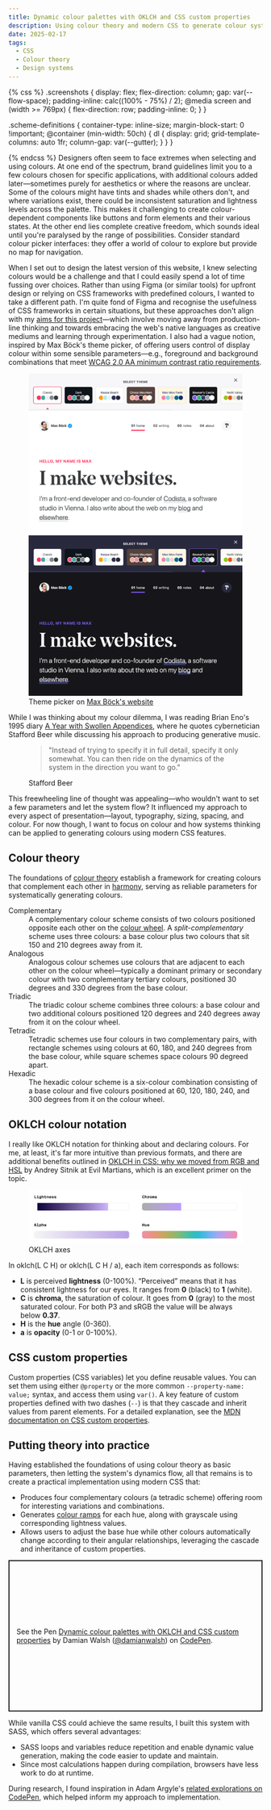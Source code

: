 ```yaml
---
title: Dynamic colour palettes with OKLCH and CSS custom properties
description: Using colour theory and modern CSS to generate colour systems
date: 2025-02-17
tags:
  - CSS
  - Colour theory
  - Design systems
---
```

{% css %}
.screenshots {
  display: flex;
  flex-direction: column;
  gap: var(--flow-space);
  padding-inline: calc((100% - 75%) / 2);
  @media screen and (width >= 769px) {
    flex-direction: row;
    padding-inline: 0;
  }
}

.scheme-definitions {
  container-type: inline-size;
  margin-block-start: 0 !important;
  @container (min-width: 50ch) {
   dl {
      display: grid;
      grid-template-columns: auto 1fr;
      column-gap: var(--gutter);
    }
  }
}

{% endcss %}
Designers often seem to face extremes when selecting and using colours. At one end of the spectrum, brand guidelines limit you to a few colours chosen for specific applications, with additional colours added later—sometimes purely for aesthetics or where the reasons are unclear. Some of the colours might have tints and shades while others don't, and where variations exist, there could be inconsistent saturation and lightness levels across the palette. This makes it challenging to create colour-dependent components like buttons and form elements and their various states. At the other end lies complete creative freedom, which sounds ideal until you're paralysed by the range of possibilities. Consider standard colour picker interfaces: they offer a world of colour to explore but provide no map for navigation.

When I set out to design the latest version of this website, I knew selecting colours would be a challenge and that I could easily spend a lot of time fussing over choices. Rather than using Figma (or similar tools) for upfront design or relying on CSS frameworks with predefined colours, I wanted to take a different path. I'm quite fond of Figma and recognise the usefulness of CSS frameworks in certain situations, but these approaches don't align with my [aims for this project](https://damianwalsh.co.uk/posts/cultivating-a-digital-garden/)—which involve moving away from production-line thinking and towards embracing the web's native languages as creative mediums and learning through experimentation. I also had a vague notion, inspired by Max Böck's theme picker, of offering users control of display colour within some sensible parameters—e.g., foreground and background combinations that meet [WCAG 2.0 AA minimum contrast ratio requirements](https://www.w3.org/TR/UNDERSTANDING-WCAG20/visual-audio-contrast-contrast.html).

<figure>
  <div class="screenshots">
    <img src="./mxb.dev-classic.png" alt="Screenshot of Max Bock's homepage highlighting Classic theme" sizes="(min-width: 1700px) 443px, (min-width: 1380px) calc(43vw - 279px), (min-width: 780px) calc(41.03vw - 117px), 70.87vw">
    <img src="./mxb.dev-bowsers-castle.png" alt="Screenshot of Max Bock's homepage highlighting Bowser's Castle theme" sizes="(min-width: 1700px) 443px, (min-width: 1380px) calc(43vw - 279px), (min-width: 780px) calc(41.03vw - 117px), 70.87vw">
  </div>
  <figcaption class="meta">Theme picker on <a href="https://mxb.dev/">Max Böck's website</a></figcaption>
</figure>

While I was thinking about my colour dilemma, I was reading Brian Eno's 1995 diary [A Year with Swollen Appendices](https://damianwalsh.co.uk/reading/works/a-year-with-swollen-appendices-brian-eno/), where he quotes cybernetician Stafford Beer while discussing his approach to producing generative music.

<figure>
  <blockquote>
  <p>"Instead of trying to specify it in full detail, specify it only somewhat. You can then ride on the dynamics of the system in the direction you want to go."</p>
  </blockquote>
  <figcaption class="meta">Stafford Beer</figcaption>
</figure>

This freewheeling line of thought was appealing—who wouldn't want to set a few parameters and let the system flow? It influenced my approach to every aspect of presentation—layout, typography, sizing, spacing, and colour. For now though, I want to focus on colour and how systems thinking can be applied to generating colours using modern CSS features.

## Colour theory
The foundations of [colour theory](https://en.wikipedia.org/wiki/Color_theory) establish a framework for creating colours that complement each other in [harmony](https://en.wikipedia.org/wiki/Color_scheme), serving as reliable parameters for systematically generating colours.

<div class="scheme-definitions">
<dl>
  <dt>Complementary</dt>
  <dd>A complementary colour scheme consists of two colours positioned opposite each other on the <a href="https://en.wikipedia.org/wiki/Color_wheel">colour wheel</a>. A <em>split-complementary</em> scheme uses three colours: a base colour plus two colours that sit 150 and 210 degrees away from it.</dd>

  <dt>Analogous</dt>
  <dd>Analogous colour schemes use colours that are adjacent to each other on the colour wheel—typically a dominant primary or secondary colour with two complementary tertiary colours, positioned 30 degrees and 330 degrees from the base colour.</dd>

  <dt>Triadic</dt>
  <dd>The triadic colour scheme combines three colours: a base colour and two additional colours positioned 120 degrees and 240 degrees away from it on the colour wheel.</dd>

  <dt>Tetradic</dt>
  <dd>Tetradic schemes use four colours in two complementary pairs, with rectangle schemes using colours at 60, 180, and 240 degrees from the base colour, while square schemes space colours 90 degreed apart.</dd>

  <dt>Hexadic</dt>
  <dd>The hexadic colour scheme is a six-colour combination consisting of a base colour and five colours positioned at 60, 120, 180, 240, and 300 degrees from it on the colour wheel.</dd>
</dl>
</div>

## OKLCH colour notation
I really like OKLCH notation for thinking about and declaring colours. For me, at least, it's far more intuitive than previous formats, and there are additional benefits outlined in [OKLCH in CSS: why we moved from RGB and HSL](https://evilmartians.com/chronicles/oklch-in-css-why-quit-rgb-hsl) by Andrey Sitnik at Evil Martians, which is an excellent primer on the topic.

<figure>
  <div class="screenshots">
    <img src="./oklch-axes.png" alt="Diagram showing the axes of OKLCH colour space" sizes="(min-width: 1700px) 907px, (min-width: 1380px) calc(85.67vw - 532px), (min-width: 780px) calc(82.59vw - 220px), 70.87vw">
  </div>
  <figcaption class="meta">OKLCH axes</figcaption>
</figure>

In oklch(L C H) or oklch(L C H / a), each item corresponds as follows:

- __L__ is perceived __lightness__ (0-100%). “Perceived” means that it has consistent lightness for our eyes. It ranges from __0__ (black) to __1__ (white).
- __C__ is __chroma__, the saturation of colour. It goes from __0__ (gray) to the most saturated colour. For both P3 and sRGB the value will be always below __0.37__.
- __H__ is the __hue__ angle (0-360).
- __a__ is __opacity__ (0-1 or 0-100%).

## CSS custom properties
Custom properties (CSS variables) let you define reusable values. You can set them using either `@property` or the more common `--property-name: value;`  syntax, and access them using `var()`. A key feature of custom properties defined with two dashes (`--`) is that they cascade and inherit values from parent elements. For a detailed explanation, see the [MDN documentation on CSS custom properties](https://developer.mozilla.org/en-US/docs/Web/CSS/CSS_cascading_variables/Using_CSS_custom_properties).

## Putting theory into practice
Having established the foundations of using colour theory as basic parameters, then letting the system's dynamics flow, all that remains is to create a practical implementation using modern CSS that:

- Produces four complementary colours (a tetradic scheme) offering room for interesting variations and combinations.
- Generates [colour ramps](https://uxdesign.cc/how-to-create-a-color-ramp-used-in-design-systems-2edd5b93854c) for each hue, along with grayscale using corresponding lightness values.
- Allows users to adjust the base hue while other colours automatically change according to their angular relationships, leveraging the cascade and inheritance of custom properties.

<p class="codepen" data-height="400" data-default-tab="result" data-slug-hash="pvojXYq" data-pen-title="Dynamic colour palettes with OKLCH and CSS custom properties" data-user="damianwalsh" data-token="d56b2d955641ada1f87a0de51c12e687" style="height: 300px; box-sizing: border-box; display: flex; align-items: center; justify-content: center; border: 2px solid; margin: 1em 0; padding: 1em;">
  <span>See the Pen <a href="https://codepen.io/damianwalsh/pen/pvojXYq/d56b2d955641ada1f87a0de51c12e687">
  Dynamic colour palettes with OKLCH and CSS custom properties</a> by Damian Walsh (<a href="https://codepen.io/damianwalsh">@damianwalsh</a>)
  on <a href="https://codepen.io">CodePen</a>.</span>
</p>
<script async src="https://public.codepenassets.com/embed/index.js"></script>

While vanilla CSS could achieve the same results, I built this system with SASS, which offers several advantages:

- SASS loops and variables reduce repetition and enable dynamic value generation, making the code easier to update and maintain.
- Since most calculations happen during compilation, browsers have less work to do at runtime.

During research, I found inspiration in Adam Argyle's [related explorations on CodePen](https://codepen.io/argyleink), which helped inform my approach to implementation.
